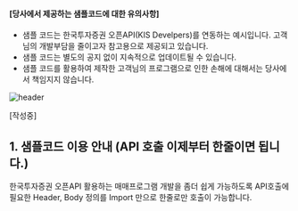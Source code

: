 #### **[당사에서 제공하는 샘플코드에 대한 유의사항]** ####
- 샘플 코드는 한국투자증권 오픈API(KIS Develpers)를 연동하는 예시입니다. 고객님의 개발부담을 줄이고자 참고용으로 제공되고 있습니다.
- 샘플 코드는 별도의 공지 없이 지속적으로 업데이트될 수 있습니다.
- 샘플 코드를 활용하여 제작한 고객님의 프로그램으로 인한 손해에 대해서는 당사에서 책임지지 않습니다.

![header](https://capsule-render.vercel.app/api?type=waving&color=gradient&height=300&section=header&text=한국투자증권%20KIS%20Developers&fontSize=50&animation=fadeIn&fontAlignY=38&desc=Open%20Trading%20API%20Docs&descAlignY=51&descAlign=62)

[작성중]
## 1. 샘플코드 이용 안내 (API 호출 이제부터 한줄이면 됩니다.)

한국투자증권 오픈API 활용하는 매매프로그램 개발을 좀더 쉽게 가능하도록 API호출에 필요한 Header, Body 정의를 Import 만으로 한줄로만 호출이 가능합니다.


